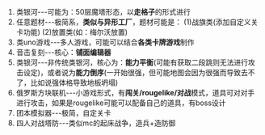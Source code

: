 1. 类银河---可能为：50层魔塔形态，以**走格子**的形式进行
2. 任意题材---极简系，**类似与异形工厂**，题材可能是：
    (1)战旗类(添加自定义关卡功能)
    (2)放置类(如：梅尔沃放置)
3. 类uno游戏---多人游戏，可能可以结合**各类卡牌游戏**制作
4. 音击复刻---核心：**铺面编辑器**
5. 类银河---非传统类银河，核心为：**能力平衡**(可能有获取二段跳则无法进行攻击设定)，或者说为**能力倒序**(一开始很强，但可能地图会因为很强而导致去不了，比如说强体格导致地板坍塌)
6. 俄罗斯方块联机---小游戏形式，有**闯关/rougelike/对战**模式，道具可对对手进行攻击，如果是rougelike可能可以配备自己的道具，有boss设计
7. 团本模拟器---极简，自定关卡
8. 四人对战塔防---类似mc的起床战争，造兵+造防御